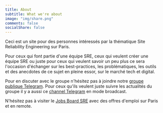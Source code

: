 ```yaml
---
title: About
subtitle: What we're about
image: "img/share.png"
comments: false
socialShare: false
---
```


Ceci est un site pour des personnes intéressés par la thématique Site Reliability Engineering sur Paris.

Pour ceux qui font partie d'une équipe SRE, ceux qui veulent créer une équipe SRE ou juste pour ceux qui veulent savoir un peu plus ce sera l'occasion d'échanger sur les best-practices, les problématiques, les outils et des anecdotes de ce sujet en pleine essor, sur le marché tech et digital.

Pour en discuter avec le groupe n'hésitez pas à joindre notre [groupe publique Telegram](https://t.me/SREParis).
Pour ceux qu'ils veulent juste suivre les actualités du groupe il y a aussi ce [channel Telegram](https://t.me/SREParisNews) en mode broadcast.

N'hésitez pas à visiter le [Jobs Board SRE](https://www.meetup.com/Site-Reliability-Engineering-Paris/pages/29633674/Jobs_Board/) avec des offres d'emploi sur Paris et en remote.
